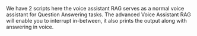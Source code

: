 We have 2 scripts here the voice assistant RAG serves as a normal voice assistant for Question Answering tasks.
The advanced Voice Assistant RAG will enable you to interrupt in-between, it also prints the output along with answering in voice.
